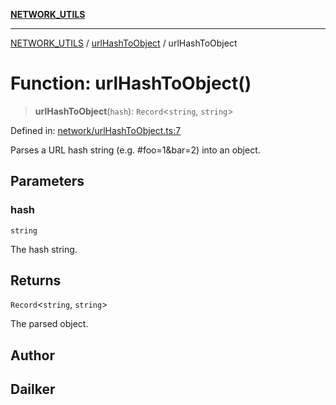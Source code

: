 [**NETWORK_UTILS**](../../README.md)

***

[NETWORK_UTILS](../../README.md) / [urlHashToObject](../README.md) / urlHashToObject

# Function: urlHashToObject()

> **urlHashToObject**(`hash`): `Record`\<`string`, `string`\>

Defined in: [network/urlHashToObject.ts:7](https://github.com/dailker/everyutil-js/blob/7799f3f003cb23f425be3f1c83c38483e2648188/src/network/urlHashToObject.ts#L7)

Parses a URL hash string (e.g. #foo=1&bar=2) into an object.

## Parameters

### hash

`string`

The hash string.

## Returns

`Record`\<`string`, `string`\>

The parsed object.

## Author

## Dailker
